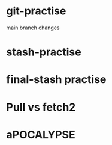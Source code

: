 # git-practise

main branch changes

# stash-practise

# final-stash practise

# Pull vs fetch2

# aPOCALYPSE